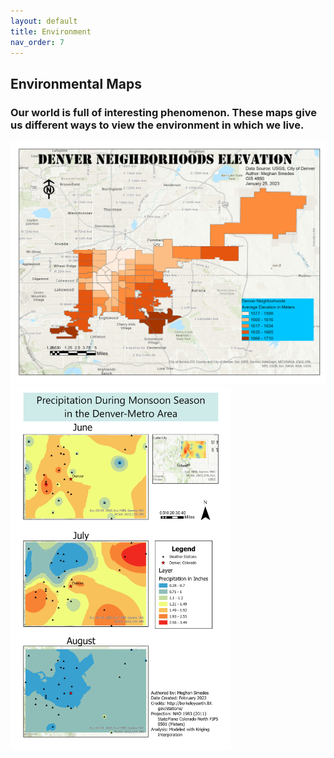 ```yaml
---
layout: default
title: Environment
nav_order: 7
---
```


## Environmental Maps

### Our world is full of interesting phenomenon.  These maps give us different ways to view the environment in which we live.

<img src = "https://github.com/megsmedes/GISmedes/blob/main/img/Denver%20Neighborhoods%20Elevation3.jpg?raw=true" alt = "Denver Elevations Map" >

<img src = "https://github.com/megsmedes/GISmedes/blob/main/img/Mini%20Project%202.jpg?raw=true" alt = "Denver Monsoons Map" width = "70%" height = "70%">


